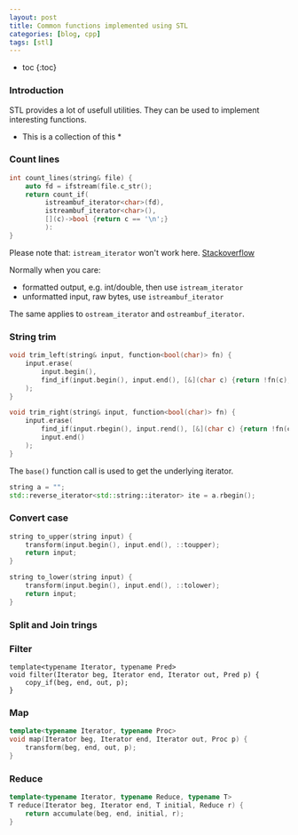 ```yaml
---
layout: post
title: Common functions implemented using STL
categories: [blog, cpp]
tags: [stl]
---
```


+ toc
{:toc}

### Introduction

STL provides a lot of usefull utilities. They can be used to implement interesting functions.

* This is a collection of this *

### Count lines

```cpp
int count_lines(string& file) {
    auto fd = ifstream(file.c_str();
    return count_if(
         istreambuf_iterator<char>(fd),
         istreambuf_iterator<char>(),
         [](c)->bool {return c == '\n';}
         ):
}
```

Please note that: `istream_iterator` won't work here. [Stackoverflow](https://stackoverflow.com/questions/10564013/c-streams-confusion-istreambuf-iterator-vs-istream-iterator)

Normally when you care:
+ formatted output, e.g. int/double, then use `istream_iterator`
+ unformatted input, raw bytes, use `istreambuf_iterator`

The same applies to `ostream_iterator` and `ostreambuf_iterator`.

### String trim

```cpp
void trim_left(string& input, function<bool(char)> fn) {
    input.erase(
        input.begin(),
        find_if(input.begin(), input.end(), [&](char c) {return !fn(c);})
    );
}

void trim_right(string& input, function<bool(char)> fn) {
    input.erase(
        find_if(input.rbegin(), input.rend(), [&](char c) {return !fn(c);}).base(),
        input.end()
    );
}
```

The `base()` function call is used to get the underlying iterator.

```cpp
string a = "";
std::reverse_iterator<std::string::iterator> ite = a.rbegin();
```

### Convert case

```cpp
string to_upper(string input) {
    transform(input.begin(), input.end(), ::toupper);
    return input;
}

string to_lower(string input) {
    transform(input.begin(), input.end(), ::tolower);
    return input;
}
```

### Split and Join trings


### Filter

```
template<typename Iterator, typename Pred>
void filter(Iterator beg, Iterator end, Iterator out, Pred p) {
    copy_if(beg, end, out, p);
}
```

### Map

```cpp
template<typename Iterator, typename Proc>
void map(Iterator beg, Iterator end, Iterator out, Proc p) {
    transform(beg, end, out, p);
}
```

### Reduce

```cpp
template<typename Iterator, typename Reduce, typename T>
T reduce(Iterator beg, Iterator end, T initial, Reduce r) {
    return accumulate(beg, end, initial, r);
}

```
